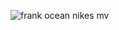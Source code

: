 ![frank ocean nikes mv](https://github.com/idkjames/idkjames/assets/63654278/20215b64-d428-43c6-961a-553408b14f03)
